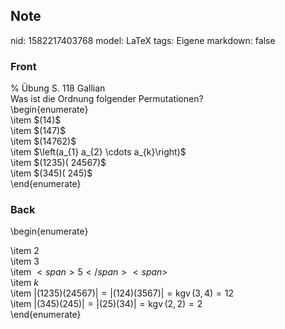 ## Note
nid: 1582217403768
model: LaTeX
tags: Eigene
markdown: false

### Front
<div>
  % Übung S. 118 Gallian
</div>Was ist die Ordnung folgender Permutationen?
<div>
  \begin{enumerate}
  <div>
    \item $(14)$
  </div>
  <div>
    \item $(147)$
  </div>
  <div>
    \item $(14762)$
  </div>
  <div>
    \item $\left(a_{1} a_{2} \cdots a_{k}\right)$
  </div>
  <div>
    \item $(1235)( 24567)$
  </div>
  <div>
    \item $(345)( 245)$
  </div>
  <div>
    \end{enumerate}
  </div>
</div>

### Back
\begin{enumerate}<div>\item $2$</div><div>\item $3$</div><div>\item $<span>5</span><span>$</span></div><div>\item $k$</div><div>\item $|(1235)(24567)|=|(124)(3567)|=\operatorname{kgv}(3,4)=12$</div>\item $|(345)(245)|=|(25)(34)|=\operatorname{kgv}(2,2)=2$<div><span>\end{enumerate}</span>
</div>
